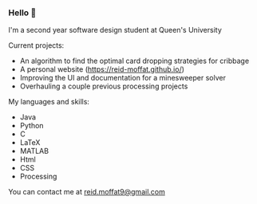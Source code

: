 ### Hello 👋

I'm a second year software design student at Queen's University

Current projects:
* An algorithm to find the optimal card dropping strategies for cribbage
* A personal website (https://reid-moffat.github.io/)
* Improving the UI and documentation for a minesweeper solver
* Overhauling a couple previous processing projects

My languages and skills: <br>
* Java <br>
* Python <br>
* C <br>
* LaTeX
* MATLAB
* Html <br>
* CSS
* Processing

You can contact me at reid.moffat9@gmail.com

<!--
**reid-moffat/reid-moffat** is a ✨ _special_ ✨ repository because its `README.md` (this file) appears on your GitHub profile.

Here are some ideas to get you started:

- 🔭 I’m currently working on ...
- 🌱 I’m currently learning ...
- 👯 I’m looking to collaborate on ...
- 🤔 I’m looking for help with ...
- 💬 Ask me about ...
- 📫 How to reach me: ...
- 😄 Pronouns: ...
- ⚡ Fun fact: ...
-->
